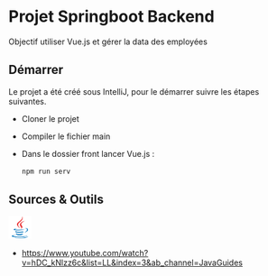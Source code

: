 # Projet Springboot Backend

Objectif utiliser Vue.js et gérer la data des employées

## Démarrer

Le projet a été créé sous IntelliJ, pour le démarrer suivre les étapes suivantes.

- Cloner le projet
- Compiler le fichier main
- Dans le dossier front lancer Vue.js :
  
  ```bash
  npm run serv
  ```

## Sources & Outils

<a href="https://www.java.com" target="_blank" rel="noreferrer"> <img src="https://raw.githubusercontent.com/devicons/devicon/master/icons/java/java-original.svg" alt="java" width="40" height="40"/> </a>

- https://www.youtube.com/watch?v=hDC_kNlzz6c&list=LL&index=3&ab_channel=JavaGuides

